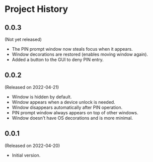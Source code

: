 # Project History

## 0.0.3

(Not yet released)

* The PIN prompt window now steals focus when it appears.
* Window decorations are restored (enables moving window again).
* Added a button to the GUI to deny PIN entry.

## 0.0.2

(Released on 2022-04-21)

* Window is hidden by default.
* Window appears when a device unlock is needed.
* Window disappears automatically after PIN operation.
* PIN prompt window always appears on top of other windows.
* Window doesn't have OS decorations and is more minimal.

## 0.0.1

(Released on 2022-04-20)

* Initial version.
